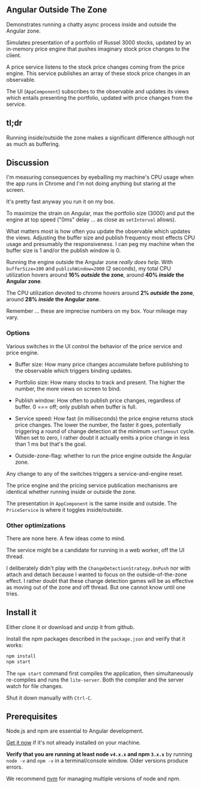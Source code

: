 ## Angular Outside The Zone

Demonstrates running a chatty async process inside and outside the Angular zone.

Simulates presentation of a portfolio of Russel 3000 stocks,
updated by an in-memory price engine that pushes imaginary stock price changes to the client.

A price service listens to the stock price changes coming from the price engine.
This service publishes an array of these stock price changes in an observable.

The UI (`AppComponent`) subscribes to the observable and updates its views
which entails presenting the portfolio, updated with price changes 
from the service.

## tl;dr

Running inside/outside the zone makes a significant difference
although not as much as buffering.

## Discussion

I'm measuring consequences by eyeballing my machine's CPU usage
when the app runs in Chrome and I'm not doing anything but staring at the screen.

It's pretty fast anyway you run it on my box.

To maximize the strain on Angular, max the portfolio size (3000) and 
put the engine at top speed ("0ms" delay ... as close as `setInterval` allows).

What matters most is how often you update the observable which updates the views.
Adjusting the buffer size and publish frequency most effects CPU usage and
presumably the responsiveness. 
I can peg my machine when the buffer size is 1 and/or the publish window is 0.

Running the engine outside the Angular zone _really does help_.
With `bufferSize=100` and `publishWindow=2000` (2 seconds), my total CPU utilization hovers 
around **16% _outside_ the zone**, 
around **40% _inside_ the Angular zone**.

The CPU utilization devoted to chrome hovers 
around **2% _outside_ the zone**, 
around **28% _inside_ the Angular zone**.

Remember ... these are imprecise numbers on my box. Your mileage may vary.

### Options

Various switches in the UI control the behavior of the price service and price engine.

* Buffer size:  How many price changes accumulate before publishing to the observable
which triggers binding updates.

* Portfolio size:  How many stocks to track and present. 
The higher the number, the more views on screen to bind.

* Publish window: How often to publish price changes, regardless of buffer. 
0 === off; only publish when buffer is full.

* Service speed: How fast (in milliseconds) the price engine returns stock price changes.
The lower the number, the faster it goes, 
potentially triggering a round of change detection at the minimum `setTimeout` cycle.
When set to zero, I rather doubt it actually emits a price change 
in less than 1 ms but that's the goal.

* Outside-zone-flag: whether to run the price engine outside the Angular zone. 

Any change to any of the switches triggers a service-and-engine reset.

The price engine and the pricing service publication mechanisms are identical
whether running inside or outside the zone.

The presentation in `AppComponent` is the same inside and outside.
The `PriceService` is where it toggles inside/outside.


### Other optimizations

There are none here. A few ideas come to mind. 

The service might be a candidate for running in a web worker, off the UI thread.

I deliberately didn't play with the `ChangeDetectionStrategy.OnPush`
nor with attach and detach because I wanted to focus on the outside-of-the-zone effect. 
I rather doubt that these change detection games will be as effective as moving out of the zone
and off thread. But one cannot know until one tries.

## Install it

Either clone it or download and unzip it from github.

Install the npm packages described in the `package.json` and verify that it works:

```bash
npm install
npm start
```

The `npm start` command first compiles the application, 
then simultaneously re-compiles and runs the `lite-server`.
Both the compiler and the server watch for file changes.

Shut it down manually with `Ctrl-C`.

## Prerequisites

Node.js and npm are essential to Angular development. 
    
<a href="https://docs.npmjs.com/getting-started/installing-node" target="_blank" title="Installing Node.js and updating npm">
Get it now</a> if it's not already installed on your machine.
 
**Verify that you are running at least node `v4.x.x` and npm `3.x.x`**
by running `node -v` and `npm -v` in a terminal/console window.
Older versions produce errors.

We recommend [nvm](https://github.com/creationix/nvm) for managing multiple versions of node and npm.
